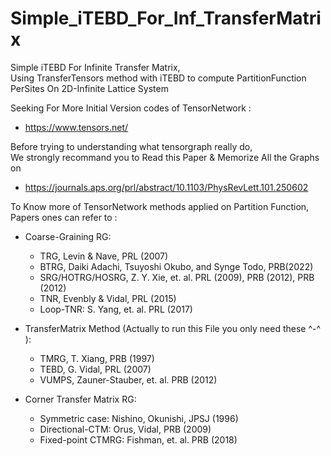 # Simple_iTEBD_For_Inf_TransferMatrix
Simple iTEBD For Infinite Transfer Matrix, \
Using TransferTensors method with iTEBD to compute PartitionFunction PerSites On 2D-Infinite Lattice System 

Seeking For More Initial Version codes of TensorNetwork :
- https://www.tensors.net/

Before trying to understanding what tensorgraph really do,\
We strongly recommand you to Read this Paper & Memorize All the Graphs on
- https://journals.aps.org/prl/abstract/10.1103/PhysRevLett.101.250602

To Know more of TensorNetwork methods applied on Partition Function, Papers ones can refer to :

- Coarse-Graining RG: 
    * TRG, Levin & Nave, PRL (2007)
    * BTRG, Daiki Adachi, Tsuyoshi Okubo, and Synge Todo, PRB(2022)
    * SRG/HOTRG/HOSRG, Z. Y. Xie, et. al. PRL (2009), PRB (2012), PRB (2012)
    * TNR, Evenbly & Vidal, PRL (2015)
    * Loop-TNR: S. Yang, et. al. PRL (2017)
      
- TransferMatrix Method (Actually to run this File you only need these ^-^ ):
    * TMRG, T. Xiang, PRB (1997) 
    * TEBD, G. Vidal, PRL (2007) 
    * VUMPS, Zauner-Stauber, et. al. PRB (2012)
      
- Corner Transfer Matrix RG:
    * Symmetric case: Nishino, Okunishi, JPSJ (1996)
    * Directional-CTM: Orus, Vidal, PRB (2009)
    * Fixed-point CTMRG: Fishman, et. al. PRB (2018)
